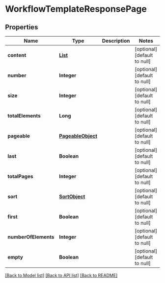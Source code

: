 # WorkflowTemplateResponsePage
## Properties

| Name | Type | Description | Notes |
|------------ | ------------- | ------------- | -------------|
| **content** | [**List**](WorkflowTemplate.md) |  | [optional] [default to null] |
| **number** | **Integer** |  | [optional] [default to null] |
| **size** | **Integer** |  | [optional] [default to null] |
| **totalElements** | **Long** |  | [optional] [default to null] |
| **pageable** | [**PageableObject**](PageableObject.md) |  | [optional] [default to null] |
| **last** | **Boolean** |  | [optional] [default to null] |
| **totalPages** | **Integer** |  | [optional] [default to null] |
| **sort** | [**SortObject**](SortObject.md) |  | [optional] [default to null] |
| **first** | **Boolean** |  | [optional] [default to null] |
| **numberOfElements** | **Integer** |  | [optional] [default to null] |
| **empty** | **Boolean** |  | [optional] [default to null] |

[[Back to Model list]](../README.md#documentation-for-models) [[Back to API list]](../README.md#documentation-for-api-endpoints) [[Back to README]](../README.md)


